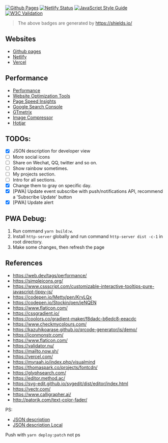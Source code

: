 [![Github Pages](https://github.com/chendachao/chendachao.github.io/workflows/Github%20Pages/badge.svg)](https://chendachao.github.io/)
[![Netlify Status](https://api.netlify.com/api/v1/badges/f38782ce-8baa-4295-aa71-12c5ce788b8a/deploy-status)](https://app.netlify.com/sites/chenlarrydachao/deploys)
[![JavaScript Style Guide](https://img.shields.io/badge/code_style-standard-brightgreen.svg)](https://standardjs.com)
[![W3C Validation](https://img.shields.io/w3c-validation/html?targetUrl=https%3A%2F%2Fchendachao.github.io%2F)](https://validator.nu/?doc=https%3A%2F%2Fchendachao.github.io%2F)

> The above badges are generated by https://shields.io/

## Websites
- [Github pages](https://chendachao.github.io/)
- [Netlify](https://chenlarrydachao.netlify.com/)
- [Vercel](https://chendachao-github-io.vercel.app/)

## Performance
- [Performance](https://developers.google.com/web/fundamentals/performance/why-performance-matters)
- [Website Optimization Tools](https://www.crazyegg.com/blog/website-optimization-tools/)
- [Page Speed Insights](https://developers.google.com/speed/pagespeed/insights)
- [Google Search Console](https://search.google.com/search-console)
- [GTmetrix](https://gtmetrix.com)
- [Image Compressor](https://imagecompressor.com/)
- [Hotjar](https://insights.hotjar.com/sites/1939682/dashboard)

## TODOs:
- [x] JSON description for developer view
- [ ] More social icons
- [ ] Share on Wechat, QQ, twitter and so on.
- [ ] Show rainbow sometimes.
- [ ] My projects section.
- [ ] Intro for all sections.
- [x] Change them to gray on specific day.
- [x] [PWA] Update event subscribe with push/notifications API, recommend a 'Subscribe Update' button
- [x] [PWA] Update alert

## PWA Debug:

1. Run command `yarn build:w`.
2. Install `http-server` globally and run command `http-server dist -c-1` in root directory.
3. Make some changes, then refresh the page

## References
- https://web.dev/tags/performance/
- https://simpleicons.org/
- https://www.cssscript.com/customizable-interactive-tooltips-pure-javascript-tippy-js/
- https://codepen.io/Metty/pen/KrvLQx
- https://codepen.io/Stockin/pen/jeNQEN
- https://www.flaticon.com/
- https://cssgradient.io/
- https://coolors.co/gradient-maker/f8dadc-b6edc8-eeacdc
- https://www.checkmycolours.com/
- https://kazuhikoarase.github.io/qrcode-generator/js/demo/
- https://iconmonstr.com/
- https://www.flaticon.com/
- https://validator.nu/
- https://mailto.now.sh/
- https://vercel.com/
- https://myraah.io/index.php/visualmind
- https://thomaspark.co/projects/fontcdn/
- https://glyphsearch.com/
- https://editor.method.ac/
- https://svg-edit.github.io/svgedit/dist/editor/index.html
- https://vectr.com/
- https://www.calligrapher.ai/
- http://patorjk.com/text-color-fader/


PS:
  - [JSON description](https://chendachao.github.io/assets/data/en/chendachao.json)
  - [JSON description Local](http://localhost:8088/assets/data/en/chendachao.json)

Push with `yarn deploy:patch` not ps

